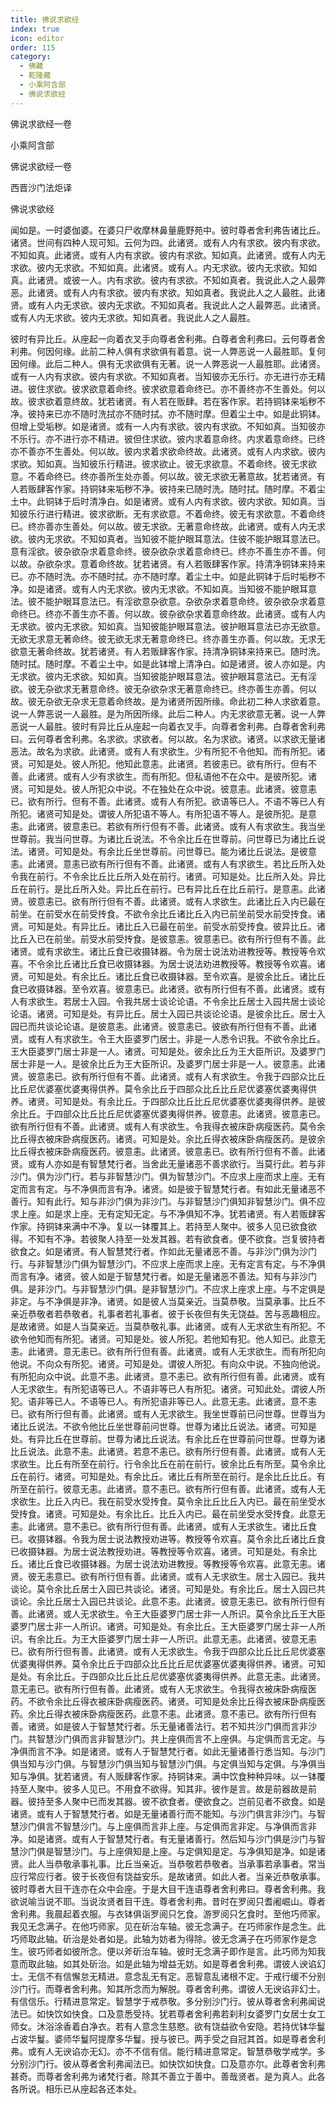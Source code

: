 ```yaml
---
title: 佛说求欲经
index: true
icon: editor
order: 115
category:
  - 佛藏
  - 乾隆藏
  - 小乘阿含部
  - 佛说求欲经
---
```


佛说求欲经一卷  

小乘阿含部  

佛说求欲经一卷  

西晋沙门法炬译  

佛说求欲经  

闻如是。一时婆伽婆。在婆只尸收摩林鼻量鹿野苑中。彼时尊者舍利弗告诸比丘。诸贤。世间有四种人现可知。云何为四。此诸贤。或有人内有求欲。彼内有求欲。不知如真。此诸贤。或有人内有求欲。彼内有求欲。知如真。此诸贤。或有人内无求欲。彼内无求欲。不知如真。此诸贤。或有人。内无求欲。彼内无求欲。知如真。此诸贤。或彼一人。内有求欲。彼内有求欲。不知如真者。我说此人之人最弊恶。此诸贤。或有人内有求欲。彼内有求欲。知如真者。我说此人之人最胜。此诸贤。或有人内无求欲。彼内无求欲。不知如真者。我说此人之人最弊恶。此诸贤。或有人内无求欲。彼内无求欲。知如真者。我说此人之人最胜。  

彼时有异比丘。从座起一向着衣叉手向尊者舍利弗。白尊者舍利弗曰。云何尊者舍利弗。何因何缘。此前二种人俱有求欲俱有着意。说一人弊恶说一人最胜耶。复何因何缘。此后二种人。俱有无求欲俱有无著。说一人弊恶说一人最胜耶。此诸贤。或有一人内有求欲。彼内有求欲。不知如真者。当知彼亦无乐行。亦无进行亦无精进。彼住求欲。彼求欲意着命终。彼求欲意着命终已。亦不善终亦不生善处。何以故。彼求欲着意终故。犹若诸贤。有人若在贩肆。若在客作家。若持铜钵来垢秽不净。彼持来已亦不随时洗拭亦不随时拭。亦不随时摩。但着尘土中。如是此铜钵。但增上受垢秽。如是诸贤。或有一人内有求欲。彼内有求欲。不知如真。当知彼亦不乐行。亦不进行亦不精进。彼但住求欲。彼内求着意命终。内求着意命终。已终亦不善亦不生善处。何以故。彼内求着求欲命终故。此诸贤。或有人内求欲。彼内求欲。知如真。当知彼乐行精进。彼求欲止。彼无求欲意。不着命终。彼无求欲意。不着命终已。终亦善所生处亦善。何以故。彼无求欲无著意故。犹若诸贤。有人若贩肆客作家。持铜钵来垢秽不净。彼持来已随时洗。随时拭。随时摩。不着尘土中。此铜钵于后时清净白。如是诸贤。或有人内有求欲。彼内求欲。知如真。当知彼乐行进行精进。彼求欲断。无有求欲意。不着命终。彼无有求欲意。不着命终已。终亦善亦生善处。何以故。彼无求欲。无著意命终故。此诸贤。或有人内无求欲。彼内无求欲。不知如真者。当知彼不能护眼耳意法。住彼不能护眼耳意法已。意有淫欲。彼杂欲杂求着意命终。彼杂欲杂求着意命终已。终亦不善生亦不善。何以故。杂欲杂求。意着命终故。犹若诸贤。有人若贩肆客作家。持清净铜钵来持来已。亦不随时洗。亦不随时拭。亦不随时摩。着尘土中。如是此铜钵于后时垢秽不净。如是诸贤。或有人内无求欲。彼内无求欲。不知如真。当知彼不能护眼耳意法。彼不能护眼耳意法已。有淫欲意杂欲意。杂欲杂求着意命终。彼杂欲杂求着意命终已。终亦不善生亦不善。何以故。彼杂欲杂求着意命终故。此诸贤。或有人内无求欲。彼内无求欲。知如真。当知彼能护眼耳意法。彼护眼耳意法已亦无欲意。无欲无求意无著命终。彼无欲无求无著意命终已。终亦善生亦善。何以故。无求无欲意无著命终故。犹若诸贤。有人若贩肆客作家。持清净铜钵来持来已。随时洗。随时拭。随时摩。不着尘土中。如是此钵增上清净白。如是诸贤。彼人亦如是。内无求欲。彼内无求欲。知如真。当知彼能护眼耳意法。彼护眼耳意法已。无有淫欲。彼无杂欲求无著意命终。彼无杂欲杂求无著意命终已。终亦善生亦善。何以故。彼无杂欲无杂求无意着命终故。是为诸贤所因所缘。命此初二种人求欲着意。说一人弊恶说一人最胜。是为所因所缘。此后二种人。内无求欲意无著。说一人弊恶说一人最胜。彼时有异比丘从座起一向着衣叉手。向尊者舍利弗。白尊者舍利弗曰。云何尊者舍利弗。名求欲。求欲者。何以故。名为求欲。诸贤。以求欲无量诸恶法。故名为求欲。此诸贤。或有人有求欲生。少有所犯不令他知。而有所犯。诸贤。可知是处。彼人所犯。他知此意恚。此诸贤。若彼恚已。欲有所行。但有不善。此诸贤。或有人少有求欲生。而有所犯。但私语他不在众中。是彼所犯。诸贤。可知是处。彼人所犯众中说。不在独处在众中说。彼意恚。此诸贤。彼意恚已。欲有所行。但有不善。此诸贤。或有人有所犯。欲语等已人。不语不等已人有所犯。诸贤可知是处。谓彼人所犯语不等人。有所犯语不等人。是彼所犯。是意恚。此诸贤。彼意恚已。若欲有所行但有不善。此诸贤。或有人有求欲生。我当坐世尊前。我当问世尊。为诸比丘说法。不令余比丘在世尊前。问世尊已为诸比丘说法。诸贤。可知是处。有余比丘坐世尊前。问世尊已。能为诸比丘说法。是彼意恚。此诸贤。意恚已欲有所行但有不善。此诸贤。或有人有求欲生。若比丘所入处令我在前行。不令余比丘比丘所入处在前行。诸贤。可知是处。比丘所入处。异比丘在前行。是比丘所入处。异比丘在前行。已有异比丘在比丘前行。是意恚。此诸贤。彼意恚已。欲有所行但有不善。此诸贤。或有人求欲生。此诸比丘入内已最在前坐。在前受水在前受抟食。不欲令余比丘诸比丘入内已前坐前受水前受抟食。诸贤。可知是处。有异比丘。诸比丘入已最在前坐。前受水前受抟食。彼异比丘。诸比丘入已在前坐。前受水前受抟食。是彼意恚。彼意恚已。欲有所行但有不善。此诸贤。或有求欲生。诸比丘食已收摄钵器。令为居士说法劝进教授等。教授等令欢喜。不令余比丘诸比丘食已收摄钵器。为居士说法劝进教授等。教授等令欢喜。诸贤。可知是处。有余比丘。诸比丘食已收摄钵器。至令欢喜。是彼余比丘。诸比丘食已收摄钵器。至令欢喜。彼意恚已。此诸贤。欲有所行但有不善。此诸贤。或有人有求欲生。若居士入园。令我共居士谈论论语。不令余比丘居士入园共居士谈论论语。诸贤。可知是处。有异比丘。居士入园已共谈论论语。是彼余比丘。居士入园已而共谈论论语。是彼意恚。此诸贤。彼意恚已。彼欲有所行但有不善。此诸贤。或有人有求欲生。令王大臣婆罗门居士。非是一人悉令识我。不欲令余比丘。王大臣婆罗门居士非是一人。诸贤。可知是处。彼余比丘为王大臣所识。及婆罗门居士非是一人。是彼余比丘为王大臣所识。及婆罗门居士非是一人。彼意恚。此诸贤。彼意恚已。欲有所行但有不善。此诸贤。或有人有求欲生。令我于四部众比丘比丘尼优婆塞优婆夷得供养。莫令余比丘于四部众比丘比丘尼优婆塞优婆夷得供养。诸贤。可知是处。有余比丘。于四部众比丘比丘尼优婆塞优婆夷得供养。是彼余比丘。于四部众比丘比丘尼优婆塞优婆夷得供养。彼意恚。此诸贤。彼意恚已。欲有所行但有不善。此诸贤。或有人有求欲生。令我得衣被床卧病瘦医药。莫令余比丘得衣被床卧病瘦医药。诸贤。可知是处。余比丘得衣被床卧病瘦医药。是彼余比丘得衣被床卧病瘦医药。彼意恚。此诸贤。彼意恚已。欲有所行但有不善。此诸贤。或有人亦如是有智慧梵行者。当舍此无量诸恶不善求欲行。当莫行此。若与非沙门。俱为沙门行。若与非智慧沙门。俱为智慧沙门。不应求上座而求上座。无有定而言有定。与不净俱而言有净。诸贤。如是彼于智慧梵行者。有如此无量诸恶不善行。知有此行。知与非沙门俱为非沙门。与非智慧沙门俱知非智慧沙门。俱不应求上座。如是求上座。无有定知无定。与不净俱知不净。犹若诸贤。有人若贩肆客作家。持铜钵来满中不净。复以一钵覆其上。若持至人聚中。彼多人见已欲食欲得。不知有不净。若彼聚人持至一处发其器。若有欲食者。便不欲食。岂复彼持者欲食之。如是诸贤。有人智慧梵行者。作如此无量诸恶不善。与非沙门俱为沙门行。与非智慧沙门俱为智慧沙门。不应求上座而求上座。无有定言有定。与不净俱而言有净。诸贤。彼人如是于智慧梵行者。如是无量诸恶不善法。知有与非沙门俱。是非沙门。与非智慧沙门俱。是非智慧沙门。不应求上座求上座。与不定俱是非定。与不净俱是非净。诸贤。如是彼人当莫亲近。当莫恭敬。当莫承事。比丘不亲近恭敬者若恭敬者。礼事者若礼事者。彼于长夜但有失无饶益。苦与恶趣相应。是故诸贤。如是人当莫亲近。当莫恭敬礼事。此诸贤。或有人无求欲生有所犯。不欲令他知而有所犯。诸贤。可知是处。彼人所犯。若他知有犯。他人知已。此意无恚。此诸贤。意无恚已。欲有所行但有善。此诸贤。或有人无求欲生。而有所犯向他说。不向众有所犯。诸贤。可知是处。谓彼人所犯。有向众中说。不独向他说。有所犯向众中说。此意不恚。此诸贤。意不恚已。欲有所行但有善。此诸贤。或有人无求欲生。有所犯语等已人。不语非等已人有所犯。诸贤。可知此处。谓彼人所犯。语非等已人。不语等已人。有所犯语非等已人。此意无恚。此诸贤。意不恚已。欲有所行但有善。此诸贤。或有人无求欲生。我坐世尊前已问世尊。世尊当为诸比丘说法。不欲令他比丘坐世尊前问世尊。世尊为诸比丘说法。诸贤。可知是处。有异比丘在世尊前。世尊为诸比丘说法。有余比丘在世尊前问世尊。世尊为诸比丘说法。此意不恚。此诸贤。若意不恚已。欲有所行但有善。此诸贤。或有人无求欲生。比丘有所至在前行。行令余比丘在前在前行。彼余比丘有所至。莫令余比丘在前行。诸贤。可知是处。有余比丘。诸比丘有所至在前行。是余比丘比丘。有所至在前行。彼意无恚。此诸贤。意不恚已。欲有所行但有善。此诸贤。或有人无求欲生。比丘入内已。我在前受水受抟食。莫令余比丘比丘入内已。最在前坐受水受抟食。诸贤。可知是处。有余比丘。比丘入内已。最在前坐受水受抟食。此意无恚。此诸贤。意不恚已。欲有所行但有善。此诸贤。或有人无求欲生。诸比丘食已。收摄钵器。令我为居士说法教授劝进等。教授等令欢喜。莫令余比丘诸比丘食已收摄钵器。为居士说法教授劝进。等教授等令欢喜。诸贤。可知是处。有余比丘。诸比丘食已收摄钵器。为居士说法劝进教授。等教授等令欢喜。此意无恚。诸贤。彼无恚意已。欲有所行但有善。此诸贤。或有人无求欲生。居士入园已。我共谈论。莫令余比丘居士入园已共谈论。诸贤。可知是处。有余比丘。居士入园已共谈论。余比丘居士入园已共谈论。此意不恚。此诸贤。彼意无恚已。欲有所行但有善。此诸贤。或人无求欲生。令王大臣婆罗门居士非一人所识。莫令余比丘王大臣婆罗门居士非一人所识。诸贤。可知是处。有余比丘。王大臣婆罗门居士非一人所识。有余比丘。为王大臣婆罗门居士非一人所识。此意无恚。此诸贤。彼意无恚已。欲有所行但有善。此诸贤。或有人无求欲生。令我于四部众比丘比丘尼优婆塞优婆夷得供养。莫令余比丘于四部众比丘比丘尼优婆塞优婆夷得供养。诸贤。可知是处。有余比丘。于四部众比丘比丘尼优婆塞优婆夷得供养。此意无恚。此诸贤。意无恚已。欲有所行但有善。此诸贤。或有人无求欲生。令我得衣被床卧病瘦医药。不欲令余比丘得衣被床卧病瘦医药。诸贤。可知是处余比丘得衣被床卧病瘦医药。余比丘得衣被床卧病瘦医药。此意不恚。此诸贤。意不恚已。欲有所行但有善。诸贤。如是彼人于智慧梵行者。乐无量诸善法行。若不知共沙门俱而言非沙门。共智慧沙门俱而言非智慧沙门。共上座俱而言不上座俱。与定俱而言无定。与净俱而言不净。如是诸贤。或有人于智慧梵行者。如此无量诸善行悉当知。与沙门俱当知与沙门俱。与智慧沙门俱当知与智慧沙门俱。与定俱当知与定俱。与净俱当知与净俱。犹若诸贤。有人贩肆客作家。持铜钵来。满中饮食种种异味。以一钵覆持至人聚中。彼多人见已。不用食不欲得。知其非。彼作是言。故是前器故是前器。彼持至多人聚中已而发其器。彼不欲食者。便欲食之。岂前见者不欲食。如是诸贤。或有人于智慧梵行者。如是无量诸善行而不能知。与沙门俱言非沙门。与智慧沙门俱言不智慧沙门。与上座俱而言非上座。与定俱而言非定。与净俱而言非净。如是诸贤。或有人于智慧梵行者。有无量诸善行。然后知与沙门俱是沙门与智慧沙门俱是智慧沙门。与上座俱知是上座。与定俱知是定。与净俱知是净。如是诸贤。此人当恭敬承事礼事。比丘当亲近。当恭敬若恭敬者。当承事若承事者。常当应行常应行者。彼于长夜但有饶益安乐。是故诸贤。如此人者。当亲近恭敬承事。彼时尊者大目干连亦在众中会座。于是大目干连语尊者舍利弗曰。尊者舍利弗。我欲说喻当说不耶。当说汝贤者目干连。尊者舍利弗。昔时在罗阅只耆阇崛山。尊者舍利弗。我晨起着衣服。与衣钵俱诣罗阅只乞食。游罗阅只乞食时。至他巧师家。我见无念满子。在他巧师家。见在斫治车轴。彼无念满子。在巧师家作是念生。此巧师取此轴。斫治是处者如是。此轴为妨者为得除。彼无念满子在巧师家作是念生。彼巧师者如彼所念。便以斧斫治车轴。彼时无念满子即作是言。此巧师为知我意而取此轴。如其处斫治。如是此轴为增益无妨。如是尊者舍利弗。谓彼人谀谄幻士。无信不有信懈怠无精进。意念乱无有定。恶智意乱诸根不定。于戒行缓不分别沙门行。而尊者舍利弗。知其所念而为解脱。尊者舍利弗。谓彼人无谀谄非幻士。有信信乐。行精进意常定。智慧学于戒恭敬。多分别沙门行。彼从尊者舍利弗闻说法已。如快饮如快食。口及意悉受持。犹若尊者舍利弗若刹利女婆罗门女居士女工师女。沐浴涂香着白净衣。若有人意念生慈愍。欲有饶益欲令安隐。若持优钵华鬘占波华鬘。婆师华鬘阿提摩多华鬘。授与彼已。两手受之自冠其首。如是尊者舍利弗。或有人无谀谄亦无幻。亦不不信有信。能行精进意常定。智慧恭敬学戒学。多分别沙门行。彼从尊者舍利弗闻法已。如快饮如快食。口及意亦尔。此尊者舍利弗甚奇。而尊者舍利弗为诸梵行者。除其不善立于善中。善哉贤者。是为真人。此各各所说。相乐已从座起各还本处。  
